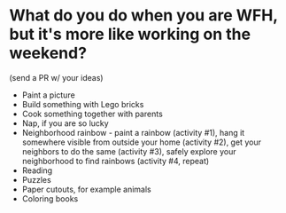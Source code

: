 # What do you do when you are WFH, but it's more like working on the weekend?

(send a PR w/ your ideas)

* Paint a picture
* Build something with Lego bricks
* Cook something together with parents
* Nap, if you are so lucky
* Neighborhood rainbow - paint a rainbow (activity #1), hang it somewhere visible from outside your home (activity #2), get your neighbors to do the same (activity #3), safely explore your neighborhood to find rainbows (activity #4, repeat)
* Reading
* Puzzles
* Paper cutouts, for example animals
* Coloring books
